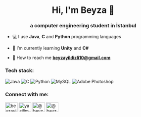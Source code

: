 <h1 align="center">Hi, I'm Beyza 👋</h1>
<h3 align="center">a computer engineering student in İstanbul</h3>

- 💻 I use **Java**, **C** and **Python** programming languages

- 🌱 I’m currently learning **Unity** and **C#**

- 🔗 How to reach me **beyzayildizli10@gmail.com**

<h3 align="left">Tech stack:</h3>
<p align="left">

![Java](https://img.shields.io/badge/java-%23ED8B00.svg?style=for-the-badge&logo=java&logoColor=white) 
![C](https://img.shields.io/badge/c-%2300599C.svg?style=for-the-badge&logo=c&logoColor=white)
![Python](https://img.shields.io/badge/python-3670A0?style=for-the-badge&logo=python&logoColor=ffdd54) 
![MySQL](https://img.shields.io/badge/mysql-%2300f.svg?style=for-the-badge&logo=mysql&logoColor=white) 
![Adobe Photoshop](https://img.shields.io/badge/adobephotoshop-%2331A8FF.svg?style=for-the-badge&logo=adobephotoshop&logoColor=white)

<h3 align="left">Connect with me:</h3>
<p align="left">
  <a href="https://www.linkedin.com/in/beyzayildizli/" target="blank"><img align="center" src="https://raw.githubusercontent.com/rahuldkjain/github-profile-readme-generator/master/src/images/icons/Social/linked-in-alt.svg" alt="beyzayildizli" height="30" width="40" /></a>
  <a href="https://www.instagram.com/yazilim.seruvenim/" target="blank"><img align="center" src="https://raw.githubusercontent.com/rahuldkjain/github-profile-readme-generator/master/src/images/icons/Social/instagram.svg" alt="yazilim.seruvenim" height="30" width="40" /></a>
  <a href="https://www.youtube.com/@beyzayildizli" target="blank"><img align="center" src="https://raw.githubusercontent.com/rahuldkjain/github-profile-readme-generator/master/src/images/icons/Social/youtube.svg" alt="@beyzayildizli" height="30" width="40" /></a>
  <a href="https://medium.com/@beyzayildizli10" target="blank"><img align="center" src="https://raw.githubusercontent.com/rahuldkjain/github-profile-readme-generator/master/src/images/icons/Social/medium.svg" alt="@beyzayildizli" height="30" width="40" /></a>
</p>
